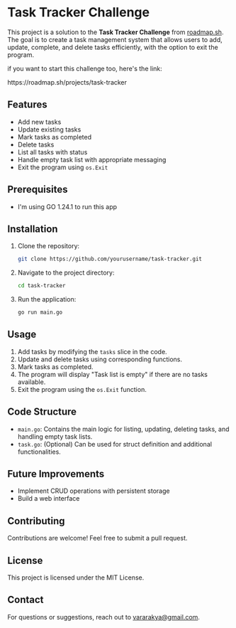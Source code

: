 # Task Tracker Challenge

This project is a solution to the **Task Tracker Challenge** from [roadmap.sh](https://roadmap.sh). The goal is to create a task management system that allows users to add, update, complete, and delete tasks efficiently, with the option to exit the program.



if you want to start this challenge too, here's the link:

https\://roadmap.sh/projects/task-tracker

## Features

- Add new tasks
- Update existing tasks
- Mark tasks as completed
- Delete tasks
- List all tasks with status
- Handle empty task list with appropriate messaging
- Exit the program using `os.Exit`

## Prerequisites

- I'm using GO 1.24.1 to run this app

## Installation

1. Clone the repository:

   ```bash
   git clone https://github.com/yourusername/task-tracker.git
   ```

2. Navigate to the project directory:

   ```bash
   cd task-tracker
   ```

3. Run the application:

   ```bash
   go run main.go
   ```

## Usage

1. Add tasks by modifying the `tasks` slice in the code.
2. Update and delete tasks using corresponding functions.
3. Mark tasks as completed.
4. The program will display "Task list is empty" if there are no tasks available.
5. Exit the program using the `os.Exit` function.

## Code Structure

- `main.go`: Contains the main logic for listing, updating, deleting tasks, and handling empty task lists.
- `task.go`: (Optional) Can be used for struct definition and additional functionalities.

## Future Improvements

- Implement CRUD operations with persistent storage
- Build a web interface

## Contributing

Contributions are welcome! Feel free to submit a pull request.

## License

This project is licensed under the MIT License.

## Contact

For questions or suggestions, reach out to [vararakya@gmail.com](mailto\:vararakya@gmail.com).

